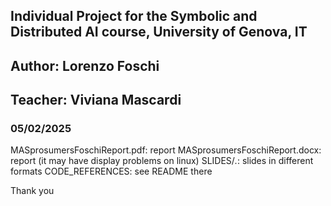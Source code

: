 ## Individual Project for the Symbolic and Distributed AI course, University of Genova, IT 
## Author: Lorenzo Foschi
## Teacher: Viviana Mascardi
### 05/02/2025

MASprosumersFoschiReport.pdf: report
MASprosumersFoschiReport.docx: report (it may have display problems on linux)
SLIDES/*.*: slides in different formats
CODE_REFERENCES: see README there

Thank you
